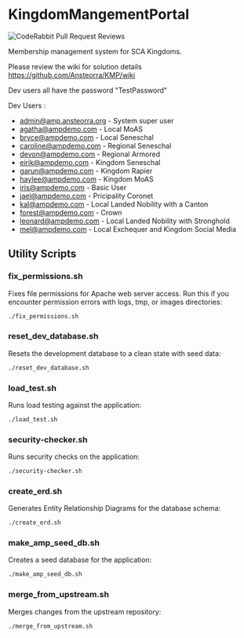 
# KingdomMangementPortal
![CodeRabbit Pull Request Reviews](https://img.shields.io/coderabbit/prs/github/jhandel/KMP?utm_source=oss&utm_medium=github&utm_campaign=jhandel%2FKMP&labelColor=171717&color=FF570A&link=https%3A%2F%2Fcoderabbit.ai&label=CodeRabbit+Reviews)

Membership management system for SCA Kingdoms.

Please review the wiki for solution details https://github.com/Ansteorra/KMP/wiki

Dev users all have the password "TestPassword"

Dev Users : 
* admin@amp.ansteorra.org - System super user
* agatha@ampdemo.com - Local MoAS
* bryce@ampdemo.com - Local Seneschal
* caroline@ampdemo.com - Regional Seneschal
* devon@ampdemo.com - Regional Armored
* eirik@ampdemo.com - Kingdom Seneschal
* garun@ampdemo.com - Kingdom Rapier
* haylee@ampdemo.com - Kingdom MoAS
* iris@ampdemo.com - Basic User
* jael@ampdemo.com - Pricipality Coronet
* kal@ampdemo.com - Local Landed Nobility with a Canton
* forest@ampdemo.com - Crown
* leonard@ampdemo.com - Local Landed Nobility with Stronghold
* mel@ampdemo.com - Local Exchequer and Kingdom Social Media

## Utility Scripts

### fix_permissions.sh
Fixes file permissions for Apache web server access. Run this if you encounter permission errors with logs, tmp, or images directories:
```bash
./fix_permissions.sh
```

### reset_dev_database.sh
Resets the development database to a clean state with seed data:
```bash
./reset_dev_database.sh
```

### load_test.sh
Runs load testing against the application:
```bash
./load_test.sh
```

### security-checker.sh
Runs security checks on the application:
```bash
./security-checker.sh
```

### create_erd.sh
Generates Entity Relationship Diagrams for the database schema:
```bash
./create_erd.sh
```

### make_amp_seed_db.sh
Creates a seed database for the application:
```bash
./make_amp_seed_db.sh
```

### merge_from_upstream.sh
Merges changes from the upstream repository:
```bash
./merge_from_upstream.sh
```
